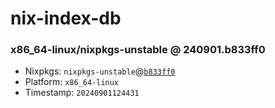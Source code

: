 # nix-index-db
### x86_64-linux/nixpkgs-unstable @ 240901.b833ff0
- Nixpkgs: `nixpkgs-unstable`@[`b833ff0`](https://github.com/NixOS/nixpkgs/commit/b833ff01a0d694b910daca6e2ff4a3f26dee478c)
- Platform: `x86_64-linux`
- Timestamp: `20240901124431`
